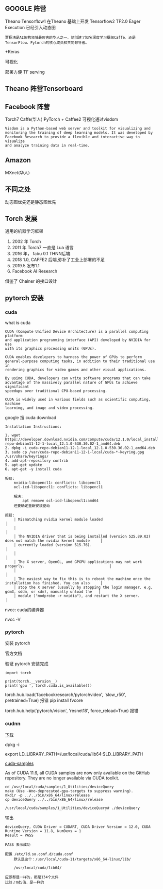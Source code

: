 ## GOOGLE 阵营

Theano
Tensorflow1
    在Theano 基础上开发
Tensorflow2
    TF2.0 Eager Execution 已经引入动态图

    贾扬清是AI架构领域最厉害的华人之一，他创建了知名深度学习框架Caffe，还是
    TensorFlow、Pytorch的核心成员和共同领导者。

+Keras

可视化

部署方便
    TF serving

## Theano 阵营Tensorboard

## Facebook 阵营

Torch7
Caffe(华人)
PyTorch + Caffee2
    可视化通过visdom

    Visdom is a Python-based web server and toolkit for visualizing and
    monitoring the training of deep learning models. It was developed by
    Facebook Research to provide a flexible and interactive way to visualize
    and analyze training data in real-time.


## Amazon

MXnet(华人)

## 不同之处

动态图优先还是静态图优先

## Torch 发展

通用的机器学习框架

1. 2002 年 Torch
2. 2011 年 Torch7
    一直是 Lua 语言
3. 2016 年， fabu  0.1 THNN后端
4. 2018 1.0, CAFFE2 后端,弥补了工业上部署的不足
5. 2019.5 发布1.1
6. Facebook AI Research

借鉴了 Chainer 的接口设计

## pytorch 安装

### cuda

what is cuda

    CUDA (Compute Unified Device Architecture) is a parallel computing platform
    and application programming interface (API) developed by NVIDIA for use
    with its graphics processing units (GPUs).

    CUDA enables developers to harness the power of GPUs to perform
    general-purpose computing tasks, in addition to their traditional use in
    rendering graphics for video games and other visual applications.

    By using CUDA, developers can write software programs that can take
    advantage of the massively parallel nature of GPUs to achieve significant
    speedups over traditional CPU-based processing.

    CUDA is widely used in various fields such as scientific computing, machine
    learning, and image and video processing.

google 搜 cuda download

    Installation Instructions:

    1. wget https://developer.download.nvidia.com/compute/cuda/12.1.0/local_installers/cuda-repo-debian11-12-1-local_12.1.0-530.30.02-1_amd64.deb
    2. dpkg -i cuda-repo-debian11-12-1-local_12.1.0-530.30.02-1_amd64.deb
    3. sudo cp /var/cuda-repo-debian11-12-1-local/cuda-*-keyring.gpg /usr/share/keyrings/
    4. add-apt-repository contrib
    5. apt-get update
    6. apt-get -y install cuda

    报错:
        nvidia-libopencl1: conflicts: libopencl1
        ocl-icd-libopencl1: conflicts: libopencl1

        解决:
            apt remove ocl-icd-libopencl1:amd64
        还要确定重新安装驱动

    报错:
        | Mismatching nvidia kernel module loaded                                                                   │
        │                                                                                                           │
        │ The NVIDIA driver that is being installed (version 525.89.02) does not match the nvidia kernel module     │
        │ currently loaded (version 515.76).                                                                        │
        │                                                                                                           │
        │ The X server, OpenGL, and GPGPU applications may not work properly.                                       │
        │                                                                                                           │
        │ The easiest way to fix this is to reboot the machine once the installation has finished. You can also     │
        │ stop the X server (usually by stopping the login manager, e.g. gdm3, sddm, or xdm), manually unload the   │
        │ module ("modprobe -r nvidia"), and restart the X server.                                                  │

nvcc: cuda的编译器

nvcc -V


### pytorch

安装 pytorch

官方文档

验证 pytorch 安装完成

```
import torch

print(torch.__version__)
print('gpu ', torch.cuda.is_available())
```


torch.hub.load('facebookresearch/pytorchvideo', 'slow_r50', pretrained=True) 报错
pip install fvcore


torch.hub.help('pytorch/vision', 'resnet18', force_reload=True) 报错

### cudnn

[下载](https://developer.nvidia.com/rdp/cudnn-download)

dpkg -i

export LD_LIBRARY_PATH=/usr/local/cuda/lib64:$LD_LIBRARY_PATH

[cuda-samples](https://github.com/NVIDIA/cuda-samples.git)

As of CUDA 11.6, all CUDA samples are now only available on the GitHub
repository. They are no longer available via CUDA toolkit.

```
cd /usr/local/cuda/samples/1_Utilities/deviceQuery
make (Use -Wno-deprecated-gpu-targets to suppress warning).
mkdir -p ../../bin/x86_64/linux/release
cp deviceQuery ../../bin/x86_64/linux/release

/usr/local/cuda/samples/1_Utilities/deviceQuery# ./deviceQuery
```

输出

    deviceQuery, CUDA Driver = CUDART, CUDA Driver Version = 12.0, CUDA Runtime Version = 11.8, NumDevs = 1
    Result = PASS

    PASS 表示成功

    配置 /etc/ld.so.conf.d/cuda.conf
        默认是这个：/usr/local/cuda-11/targets/x86_64-linux/lib/

        /usr/local/cuda/lib64/

    应该都是一样的，都是134个文件
    比较了md5值，是一样的
    
